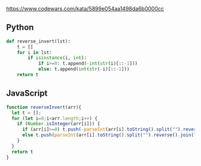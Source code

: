 https://www.codewars.com/kata/5899e054aa1498da6b0000cc

## Python
```python
def reverse_invert(lst):
    t = []
    for i in lst:
        if isinstance(i, int):
            if i>=0: t.append(-int(str(i)[::-1]))
            else: t.append(int(str(-i)[::-1]))
    return t
```

## JavaScript
```js
function reverseInvert(arr){
  let t = [];
  for (let i=0;i<arr.length;i++) {
    if (Number.isInteger(arr[i])) {
      if (arr[i]>=0) t.push(-parseInt(arr[i].toString().split("").reverse().join("")));
      else t.push(parseInt(arr[i].toString().split("").reverse().join("")));
    }
  }
  return t
}
```